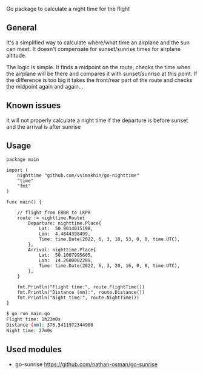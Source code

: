 Go package to calculate a night time for the flight

## General

It's a simplified way to calculate where/what time an airplane and the sun can meet. It doesn't compensate for sunset/sunrise times for airplane altitude.

The logic is simple. It finds a midpoint on the route, checks the time when the airplane will be there and compares it with sunset/sunrise at this point.
If the difference is too big it takes the front/rear part of the route and checks the midpoint again and again...

## Known issues

It will not properly calculate a night time if the departure is before sunset and the arrival is after sunrise

## Usage

```golang
package main

import (
	nighttime "github.com/vsimakhin/go-nighttime"
	"time"
	"fmt"
)

func main() {

	// flight from EBBR to LKPR
	route := nighttime.Route{
		Departure: nighttime.Place{
			Lat:  50.9014015198,
			Lon:  4.4844398499,
			Time: time.Date(2022, 6, 3, 18, 53, 0, 0, time.UTC),
		},
		Arrival: nighttime.Place{
			Lat:  50.1007995605,
			Lon:  14.2600002289,
			Time: time.Date(2022, 6, 3, 20, 16, 0, 0, time.UTC),
		},
	}

	fmt.Println("Flight time:", route.FlightTime())
	fmt.Println("Distance (nm):", route.Distance())
	fmt.Println("Night time:", route.NightTime())
}
```


```bash
$ go run main.go
Flight time: 1h23m0s
Distance (nm): 376.5411972344908
Night time: 27m0s

```

## Used modules

* go-sunrise https://github.com/nathan-osman/go-sunrise
